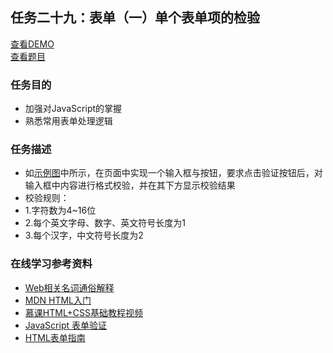 ## 任务二十九：表单（一）单个表单项的检验
[查看DEMO](https://rawgit.com/cjlalala/2016-IFE/master/phase02/task29/task29.html)<br>
[查看题目](http://ife.baidu.com/2016/task/detail?taskId=29)

### 任务目的
* 加强对JavaScript的掌握
* 熟悉常用表单处理逻辑

### 任务描述
* 如[示例图](http://7xrp04.com1.z0.glb.clouddn.com/task_2_29_1.jpg)中所示，在页面中实现一个输入框与按钮，要求点击验证按钮后，对输入框中内容进行格式校验，并在其下方显示校验结果
* 校验规则：
* 1.字符数为4~16位
* 2.每个英文字母、数字、英文符号长度为1
* 3.每个汉字，中文符号长度为2

### 在线学习参考资料
* [Web相关名词通俗解释](https://www.zhihu.com/question/22689579)
* [MDN HTML入门](https://developer.mozilla.org/zh-CN/docs/Web/Guide/HTML/Introduction)
* [慕课HTML+CSS基础教程视频](http://www.imooc.com/learn/9)
* [JavaScript 表单验证](http://www.w3school.com.cn/js/js_form_validation.asp)
* [HTML表单指南](https://developer.mozilla.org/zh-CN/docs/Web/Guide/HTML/Forms)
